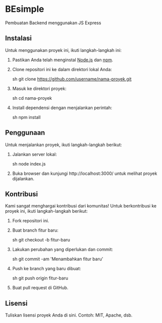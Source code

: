 # BEsimple
Pembuatan Backend menggunakan JS Express

## Instalasi

Untuk menggunakan proyek ini, ikuti langkah-langkah ini:

1. Pastikan Anda telah menginstal [Node.js](https://nodejs.org/) dan [npm](https://www.npmjs.com/).
2. Clone repositori ini ke dalam direktori lokal Anda:

    sh
    git clone https://github.com/username/nama-proyek.git
    

3. Masuk ke direktori proyek:

    sh
    cd nama-proyek
    

4. Install dependensi dengan menjalankan perintah:

    sh
    npm install
    

## Penggunaan

Untuk menjalankan proyek, ikuti langkah-langkah berikut:

1. Jalankan server lokal:

    sh
    node index.js
    

2. Buka browser dan kunjungi http://localhost:3000/ untuk melihat proyek dijalankan.

## Kontribusi

Kami sangat menghargai kontribusi dari komunitas! Untuk berkontribusi ke proyek ini, ikuti langkah-langkah berikut:

1. Fork repositori ini.
2. Buat branch fitur baru:

    sh
    git checkout -b fitur-baru
    

3. Lakukan perubahan yang diperlukan dan commit:

    sh
    git commit -am 'Menambahkan fitur baru'
    

4. Push ke branch yang baru dibuat:

    sh
    git push origin fitur-baru
    

5. Buat pull request di GitHub.

## Lisensi

Tuliskan lisensi proyek Anda di sini. Contoh: MIT, Apache, dsb.
